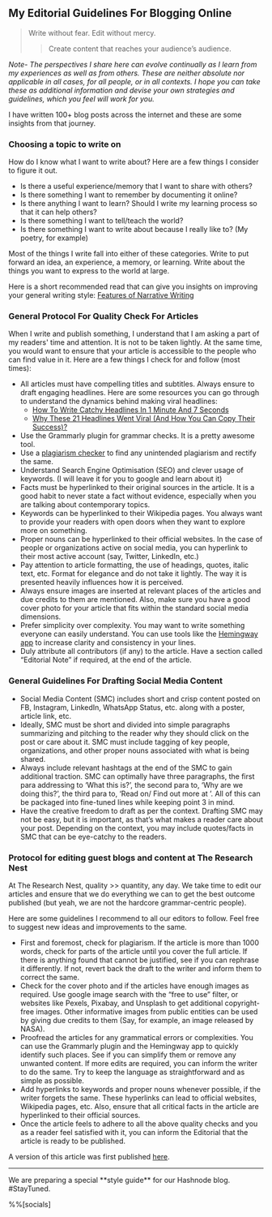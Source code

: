 ## My Editorial Guidelines For Blogging Online

> Write without fear. Edit without mercy.
>> Create content that reaches your audience’s audience.

*Note- The perspectives I share here can evolve continually as I learn from my experiences as well as from others. These are neither absolute nor applicable in all cases, for all people, or in all contexts. I hope you can take these as additional information and devise your own strategies and guidelines, which you feel will work for you.*

I have written 100+ blog posts across the internet and these are some insights from that journey.

<h3 id="custom-h3">Choosing a topic to write on</h3>

How do I know what I want to write about? Here are a few things I consider to figure it out.

- Is there a useful experience/memory that I want to share with others?
- Is there something I want to remember by documenting it online?
- Is there anything I want to learn? Should I write my learning process so that it can help others?
- Is there something I want to tell/teach the world?
- Is there something I want to write about because I really like to? (My poetry, for example)

Most of the things I write fall into either of these categories. Write to put forward an idea, an experience, a memory, or learning. Write about the things you want to express to the world at large.

Here is a short recommended read that can give you insights on improving your general writing style: <a id="custom-link" href="https://ncowie.wordpress.com/2008/02/10/features-of-narrative-writing/">Features of Narrative Writing</a>

<h3 id="custom-h3">General Protocol For Quality Check For Articles</h3>

When I write and publish something, I understand that I am asking a part of my readers' time and attention. It is not to be taken lightly. At the same time, you would want to ensure that your article is accessible to the people who can find value in it. Here are a few things I check for and follow (most times):

- All articles must have compelling titles and subtitles. Always ensure to draft engaging headlines. Here are some resources you can go through to understand the dynamics behind making viral headlines:
   - <a id="custom-link" href="https://www.grammarly.com/blog/how-to-write-a-catchy-headline-in-1-minute-and-7-seconds/">How To Write Catchy Headlines In 1 Minute And 7 Seconds</a>
   - <a id="custom-link" href="https://optinmonster.com/why-these-21-headlines-went-viral-and-how-you-can-copy-their-success/">Why These 21 Headlines Went Viral (And How You Can Copy Their Success)?</a>
- Use the Grammarly plugin for grammar checks. It is a pretty awesome tool.
- Use a <a id="custom-link" href="https://smallseotools.com/plagiarism-checker/">plagiarism checker</a> to find any unintended plagiarism and rectify the same.
- Understand Search Engine Optimisation (SEO) and clever usage of keywords. (I will leave it for you to google and learn about it)
- Facts must be hyperlinked to their original sources in the article. It is a good habit to never state a fact without evidence, especially when you are talking about contemporary topics.
- Keywords can be hyperlinked to their Wikipedia pages. You always want to provide your readers with open doors when they want to explore more on something.
- Proper nouns can be hyperlinked to their official websites. In the case of people or organizations active on social media, you can hyperlink to their most active account (say, Twitter, LinkedIn, etc.)
- Pay attention to article formatting, the use of headings, quotes, italic text, etc. Format for elegance and do not take it lightly. The way it is presented heavily influences how it is perceived.
- Always ensure images are inserted at relevant places of the articles and due credits to them are mentioned. Also, make sure you have a good cover photo for your article that fits within the standard social media dimensions.
- Prefer simplicity over complexity. You may want to write something everyone can easily understand. You can use tools like the <a id="custom-link" href="https://hemingwayapp.com/">Hemingway app</a> to increase clarity and consistency in your lines.
- Duly attribute all contributors (if any) to the article. Have a section called “Editorial Note” if required, at the end of the article.

<h3 id="custom-h3">General Guidelines For Drafting Social Media Content</h3>

- Social Media Content (SMC) includes short and crisp content posted on FB, Instagram, LinkedIn, WhatsApp Status, etc. along with a poster, article link, etc.
- Ideally, SMC must be short and divided into simple paragraphs summarizing and pitching to the reader why they should click on the post or care about it.
SMC must include tagging of key people, organizations, and other proper nouns associated with what is being shared.
- Always include relevant hashtags at the end of the SMC to gain additional traction.
SMC can optimally have three paragraphs, the first para addressing to ‘What this is?’, the second para to, ‘Why are we doing this?’, the third para to, ‘Read on/ Find out more at <URL>’. All of this can be packaged into fine-tuned lines while keeping point 3 in mind.
- Have the creative freedom to draft as per the context. Drafting SMC may not be easy, but it is important, as that’s what makes a reader care about your post.
Depending on the context, you may include quotes/facts in SMC that can be eye-catchy to the readers.

<h3 id="custom-h3">Protocol for editing guest blogs and content at The Research Nest</h3>

At The Research Nest, quality >> quantity, any day. We take time to edit our articles and ensure that we do everything we can to get the best outcome published (but yeah, we are not the hardcore grammar-centric people).

Here are some guidelines I recommend to all our editors to follow. Feel free to suggest new ideas and improvements to the same.
- First and foremost, check for plagiarism. If the article is more than 1000 words, check for parts of the article until you cover the full article. If there is anything found that cannot be justified, see if you can rephrase it differently. If not, revert back the draft to the writer and inform them to correct the same.
- Check for the cover photo and if the articles have enough images as required. Use google image search with the “free to use” filter, or websites like Pexels, Pixabay, and Unsplash to get additional copyright-free images.
Other informative images from public entities can be used by giving due credits to them (Say, for example, an image released by NASA).
- Proofread the articles for any grammatical errors or complexities. You can use the Grammarly plugin and the Hemingway app to quickly identify such places. See if you can simplify them or remove any unwanted content. If more edits are required, you can inform the writer to do the same. Try to keep the language as straightforward and as simple as possible.
- Add hyperlinks to keywords and proper nouns whenever possible, if the writer forgets the same. These hyperlinks can lead to official websites, Wikipedia pages, etc. Also, ensure that all critical facts in the article are hyperlinked to their official sources.
- Once the article feels to adhere to all the above quality checks and you as a reader feel satisfied with it, you can inform the Editorial that the article is ready to be published.

A version of this article was first published <a id="custom-link" href="https://medium.com/the-research-nest/my-editorial-guidelines-for-blogging-online-b65c0bcd7e11">here<a/>.

<hr id="custom-hr"/>
We are preparing a special **style guide** for our Hashnode blog. #StayTuned.

%%[socials]